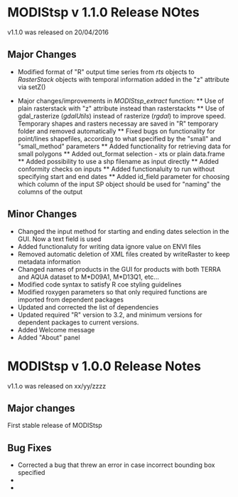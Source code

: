 # MODIStsp v 1.1.0 Release NOtes

v1.1.0 was released on 20/04/2016
 
## Major Changes

* Modified format of "R" output time series from _rts_ objects to _RasterStack_ objects with temporal information added in the 
"z" attribute via setZ()

* Major changes/improvements in _MODIStsp\_extract_ function:
 ** Use of plain rasterstack with "z" attribute instead than rasterstackts
 ** Use of gdal\_rasterize (_gdalUtils_) instead of rasterize (_rgdal_) to improve speed. Temporary shapes and rasters necessay are saved in "R" temporary folder and removed automatically
 ** Fixed bugs on functionality for point/lines shapefiles, according to what specified by the "small" and "small_method" parameters
 ** Added functionality for retrieving data for small polygons
 ** Added out_format selection - xts or plain data.frame
 ** Added possibility to use a shp filename as input directly
 ** Added conformity checks on inputs
 ** Added functionaluity to run without specifying start and end dates
 ** Added id_field parameter for choosing which column of the input SP object should be used for "naming" the columns of the output

## Minor Changes

* Changed the input method for starting and ending dates selection in the GUI. Now a text field is used 
* Added functionaluty for writing data ignore value on ENVI files
* Removed automatic deletion of XML files created by writeRaster to keep metadata information
* Changed names of products in the GUI for products with both TERRA and AQUA dataset to M\*D09A1, M\*D13Q1, etc...
* Modified code syntax to satisfy R coe styling guidelines
* Modified roxygen parameters so that only required functions are imported from dependent packages
* Updated and corrected the list of dependencies
* Updated required "R" version to 3.2, and minimum versions for dependent packages to current versions.
* Added Welcome message
* Added "About" panel

# MODIStsp v 1.0.0 Release Notes

v1.1.o was released on xx/yy/zzzz

## Major changes

First stable release of MODIStsp



## Bug Fixes

* Corrected a bug that threw an error in case incorrect bounding box specified
* 
* 





